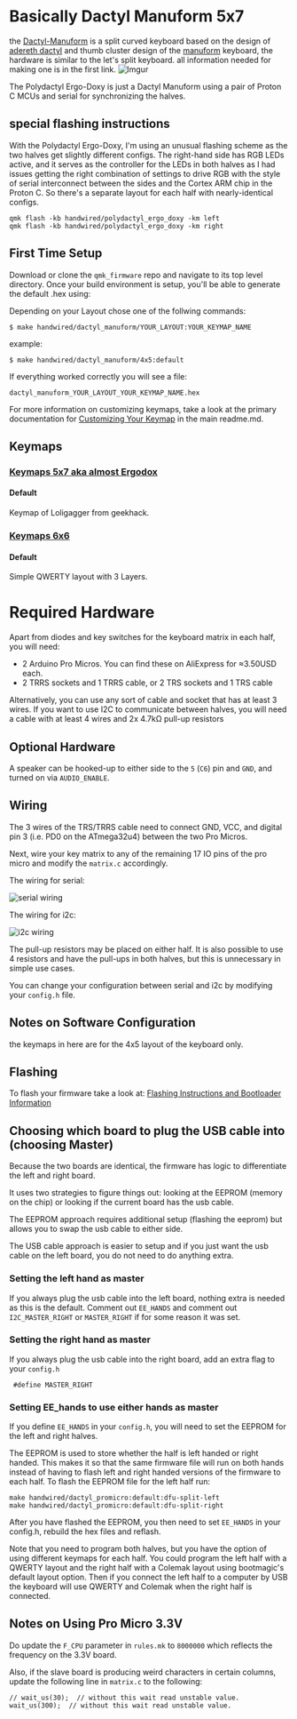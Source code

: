 Basically Dactyl Manuform 5x7
======
the [Dactyl-Manuform](https://github.com/tshort/dactyl-keyboard) is a split curved keyboard based on the design of [adereth dactyl](https://github.com/adereth/dactyl-keyboard) and thumb cluster design of the [manuform](https://geekhack.org/index.php?topic=46015.0) keyboard, the hardware is similar to the let's split keyboard. all information needed for making one is in the first link.
![Imgur](https://i.imgur.com/7y0Vbyd.jpg)

The Polydactyl Ergo-Doxy is just a Dactyl Manuform using a pair of Proton C MCUs and serial for synchronizing the halves.

## special flashing instructions

With the Polydactyl Ergo-Doxy, I'm using an unusual flashing scheme as the two halves get slightly different configs.
The right-hand side has RGB LEDs active, and it serves as the controller for the LEDs in both halves as I had issues
getting the right combination of settings to drive RGB with the style of serial interconnect between the sides and the
Cortex ARM chip in the Proton C. So there's a separate layout for each half with nearly-identical configs.

```
qmk flash -kb handwired/polydactyl_ergo_doxy -km left
qmk flash -kb handwired/polydactyl_ergo_doxy -km right
```


## First Time Setup

Download or clone the `qmk_firmware` repo and navigate to its top level directory. Once your build environment is setup, you'll be able to generate the default .hex using:

Depending on your Layout chose one of the follwing commands:

```
$ make handwired/dactyl_manuform/YOUR_LAYOUT:YOUR_KEYMAP_NAME
```

example:
```
$ make handwired/dactyl_manuform/4x5:default
```

If everything worked correctly you will see a file:

```
dactyl_manuform_YOUR_LAYOUT_YOUR_KEYMAP_NAME.hex
```

For more information on customizing keymaps, take a look at the primary documentation for [Customizing Your Keymap](/docs/faq_keymap.md) in the main readme.md.


## Keymaps

### [Keymaps 5x7 aka almost Ergodox](/keyboards/handwired/dactyl_manuform/5x7/keymaps/)
#### Default
Keymap of Loligagger from geekhack.

### [Keymaps 6x6](/keyboards/handwired/dactyl_manuform/6x6/keymaps/)

#### Default
Simple QWERTY layout with 3 Layers.

# Required Hardware

Apart from diodes and key switches for the keyboard matrix in each half, you
will need:

* 2 Arduino Pro Micros. You can find these on AliExpress for ≈3.50USD each.
* 2 TRRS sockets and 1 TRRS cable, or 2 TRS sockets and 1 TRS cable

Alternatively, you can use any sort of cable and socket that has at least 3
wires. If you want to use I2C to communicate between halves, you will need a
cable with at least 4 wires and 2x 4.7kΩ pull-up resistors

## Optional Hardware
A speaker can be hooked-up to either side to the `5` (`C6`) pin and `GND`, and turned on via `AUDIO_ENABLE`.

## Wiring

The 3 wires of the TRS/TRRS cable need to connect GND, VCC, and digital pin 3 (i.e.
PD0 on the ATmega32u4) between the two Pro Micros.

Next, wire your key matrix to any of the remaining 17 IO pins of the pro micro
and modify the `matrix.c` accordingly.

The wiring for serial:

![serial wiring](https://i.imgur.com/C3D1GAQ.png)

The wiring for i2c:

![i2c wiring](https://i.imgur.com/Hbzhc6E.png)

The pull-up resistors may be placed on either half. It is also possible
to use 4 resistors and have the pull-ups in both halves, but this is
unnecessary in simple use cases.

You can change your configuration between serial and i2c by modifying your `config.h` file.

## Notes on Software Configuration

the keymaps in here are for the 4x5 layout of the keyboard only.

## Flashing

To flash your firmware take a look at: [Flashing Instructions and Bootloader Information](https://docs.qmk.fm/#/flashing)


## Choosing which board to plug the USB cable into (choosing Master)

Because the two boards are identical, the firmware has logic to differentiate the left and right board.

It uses two strategies to figure things out: looking at the EEPROM (memory on the chip) or looking if the current board has the usb cable.

The EEPROM approach requires additional setup (flashing the eeprom) but allows you to swap the usb cable to either side.

The USB cable approach is easier to setup and if you just want the usb cable on the left board, you do not need to do anything extra.

### Setting the left hand as master

If you always plug the usb cable into the left board, nothing extra is needed as this is the default. Comment out `EE_HANDS` and comment out `I2C_MASTER_RIGHT` or `MASTER_RIGHT` if for some reason it was set.

### Setting the right hand as master

If you always plug the usb cable into the right board, add an extra flag to your `config.h`
```
 #define MASTER_RIGHT
```

### Setting EE_hands to use either hands as master

If you define `EE_HANDS` in your `config.h`, you will need to set the
EEPROM for the left and right halves.

The EEPROM is used to store whether the
half is left handed or right handed. This makes it so that the same firmware
file will run on both hands instead of having to flash left and right handed
versions of the firmware to each half. To flash the EEPROM file for the left
half run:
```
make handwired/dactyl_promicro:default:dfu-split-left
make handwired/dactyl_promicro:default:dfu-split-right
```

After you have flashed the EEPROM, you then need to set `EE_HANDS` in your config.h, rebuild the hex files and reflash.

Note that you need to program both halves, but you have the option of using
different keymaps for each half. You could program the left half with a QWERTY
layout and the right half with a Colemak layout using bootmagic's default layout option.
Then if you connect the left half to a computer by USB the keyboard will use QWERTY and Colemak when the
right half is connected.


Notes on Using Pro Micro 3.3V
-----------------------------

Do update the `F_CPU` parameter in `rules.mk` to `8000000` which reflects
the frequency on the 3.3V board.

Also, if the slave board is producing weird characters in certain columns,
update the following line in `matrix.c` to the following:

```
// wait_us(30);  // without this wait read unstable value.
wait_us(300);  // without this wait read unstable value.
```
